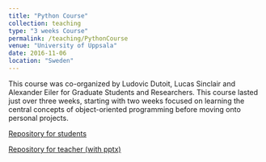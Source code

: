 ```yaml
---
title: "Python Course"
collection: teaching
type: "3 weeks Course"
permalink: /teaching/PythonCourse
venue: "University of Uppsala"
date: 2016-11-06
location: "Sweden"
---
```


This course was co-organized by Ludovic Dutoit, Lucas Sinclair and Alexander Eiler for Graduate Students and Researchers. This course lasted just over three weeks, starting with two weeks focused on learning the central concepts of object-oriented programming before moving onto personal projects.

[Repository for students](https://github.com/xapple/python_ebc_2016)     

[Repository for teacher (with pptx)](https://github.com/ldutoit/python_ebc_2016)

